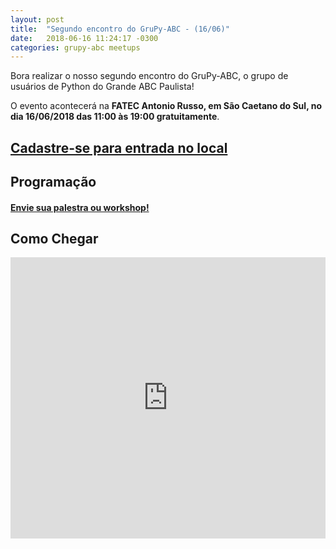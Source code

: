 ```yaml
---
layout: post
title:  "Segundo encontro do GruPy-ABC - (16/06)"
date:   2018-06-16 11:24:17 -0300
categories: grupy-abc meetups
---
```


Bora realizar o nosso segundo encontro do GruPy-ABC, o grupo de usuários de Python do Grande ABC Paulista!


O evento acontecerá na __FATEC Antonio Russo, em São Caetano do Sul, no dia 16/06/2018 das 11:00 às 19:00 gratuitamente__.

##  [Cadastre-se para entrada no local][form-cadastro]


## Programação
#### [Envie sua palestra ou workshop!][speakerfight]

## Como Chegar
<iframe src="https://www.google.com/maps/embed?pb=!1m18!1m12!1m3!1d3655.0677930288825!2d-46.58107208502087!3d-23.637743084645066!2m3!1f0!2f0!3f0!3m2!1i1024!2i768!4f13.1!3m3!1m2!1s0x94ce5cb6c8baf5a7%3A0x24fb537795849cc!2sFaculdade+de+Tecnologia+de+S%C3%A3o+Caetano+do+Sul!5e0!3m2!1spt-BR!2sbr!4v1527300443311" width="100%" height="450" frameborder="0" style="border:0" allowfullscreen></iframe>


[form-cadastro]: https://renanmoura1.typeform.com/to/dfTRlH
[speakerfight]: https://speakerfight.com/events/segundo-encontro-do-grupy-abc/
